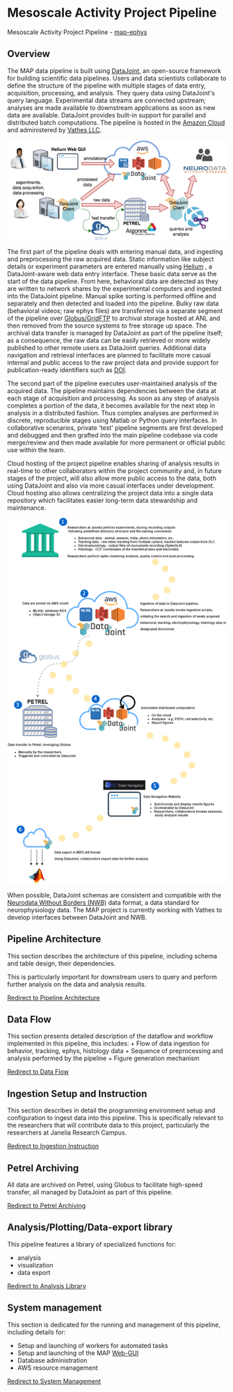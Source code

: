 # Mesoscale Activity Project Pipeline

Mesoscale Activity Project Pipeline - [map-ephys](https://github.com/mesoscale-activity-map/map-ephys/)

## Overview

The MAP data pipeline is built using [DataJoint](http://datajoint.io), an
open-source framework for building scientific data pipelines. Users and data
scientists collaborate to define the structure of the pipeline with multiple
stages of data entry, acquisition, processing, and analysis.  They query data
using DataJoint\'s query language.  Experimental data streams are connected
upstream; analyses are made available to downstream applications as soon as new
data are available. DataJoint provides built-in support for parallel and
distributed batch computations. The pipeline is hosted in the [Amazon
Cloud](https://aws.amazon.com) and administered by [Vathes
LLC](https://www.vathes.com/).

![MAP Data Architecture](./static/map-data-arch.png)

The first part of the pipeline deals with entering manual data, and ingesting
and preprocessing the raw acquired data.  Static information like subject
details or experiment parameters are entered manually using
[Helium](https://mattbdean.github.io/Helium/) , a DataJoint-aware web data entry
interface.  These basic data serve as the start of the data pipeline.  From
here, behavioral data are detected as they are written to network shares by the
experimental computers and ingested into the DataJoint pipeline.  Manual spike
sorting is performed offline and separately and then detected and loaded into
the pipeline.  Bulky raw data (behavioral videos; raw ephys files) are
transferred via a separate segment of the pipeline over
[Globus/GridFTP](https://www.globus.org/) to archival storage hosted at ANL and
then removed from the source systems to free storage up space.  The archival
data transfer is managed by DataJoint as part of the pipeline itself; as a
consequence, the raw data can be easily retrieved or more widely published to
other remote users as DataJoint queries.  Additional data navigation and
retrieval interfaces are planned to facilitate more casual internal and public
access to the raw project data and provide support for publication-ready
identifiers such as [DOI](https://www.doi.org/).
 
The second part of the pipeline executes user-maintained analysis of the
acquired data.  The pipeline maintains dependencies between the data at each
stage of acquisition and processing.  As soon as any step of analysis completes
a portion of the data, it becomes available for the next step in analysis in a
distributed fashion.  Thus complex analyses are performed in discrete,
reproducible stages using Matlab or Python query interfaces. In collaborative
scenarios, private \'test\' pipeline segments are first developed and debugged and
then grafted into the main pipeline codebase via code merge/review and then made
available for more permanent or official public use within the team.
 
Cloud hosting of the project pipeline enables sharing of analysis results in
real-time to other collaborators within the project community and, in future
stages of the project, will also allow more public access to the data, both
using DataJoint and also via more casual interfaces under development. Cloud
hosting also allows centralizing the project data into a single data repository
which facilitates easier long-term data stewardship and maintenance.
 
![MAP Workflow Diagram](./static/map_workflow_diagram.png)
 
When possible, DataJoint schemas are consistent and compatible with the
[Neurodata Without Borders (NWB)](https://www.nwb.org/) data format, a data
standard for neurophysiology data. The MAP project is currently working with
Vathes to develop interfaces between DataJoint and NWB.

## Pipeline Architecture

This section describes the architecture of this pipeline, including schema and table design, their dependencies.

This is particularly important for downstream users to query and perform further analysis on the data and analysis results. 

[Redirect to Pipeline Architecture](./pipeline_architecture/pipeline_architecture.md)

## Data Flow

This section presents detailed description of the dataflow and workflow implemented in this pipeline,
this includes:
    + Flow of data ingestion for behavior, tracking, ephys, histology data
    + Sequence of preprocessing and analysis performed by the pipeline
    + Figure generation mechanism
    
[Redirect to Data Flow](./data_flow.md)

## Ingestion Setup and Instruction

This section describes in detail the programming environment setup and configuration to ingest data into this pipeline. 
This is specifically relevant to the researchers that will contribute data to this project, particularly the researchers at Janelia Research Campus.

[Redirect to Ingestion Instruction](./ingestion_instruction.md)


## Petrel Archiving

All data are archived on Petrel, using Globus to facilitate high-speed transfer, all managed by DataJoint as part of this pipeline.

[Redirect to Petrel Archiving](./petrel_archiving.md)


## Analysis/Plotting/Data-export library

This pipeline features a library of specialized functions for:
+ analysis
+ visualization
+ data export

[Redirect to Analysis Library](./analysis_library.md)


## System management

This section is dedicated for the running and management of this pipeline, including details for:
+ Setup and launching of workers for automated tasks
+ Setup and launching of the MAP [Web-GUI](http://map-navigator.datajoint.io/)
+ Database administration
+ AWS resource management

[Redirect to System Management](./system_management.md)
